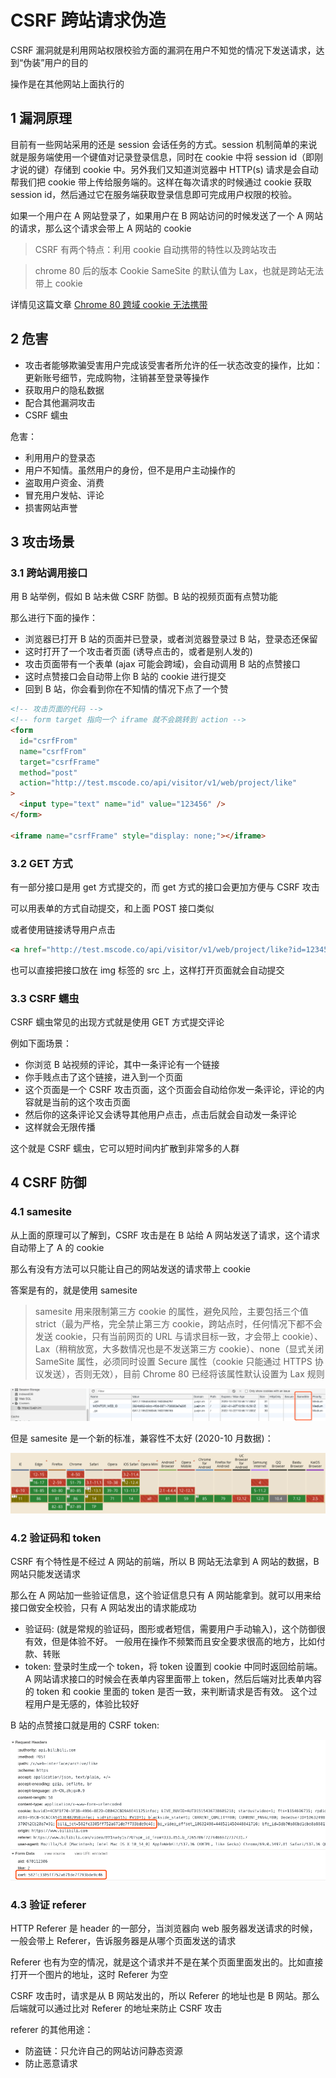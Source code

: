 # CSRF 跨站请求伪造

CSRF 漏洞就是利用网站权限校验方面的漏洞在用户不知觉的情况下发送请求，达到“伪装”用户的目的

操作是在其他网站上面执行的

## 1 漏洞原理

目前有一些网站采用的还是 session 会话任务的方式。session 机制简单的来说就是服务端使用一个键值对记录登录信息，同时在 cookie 中将 session id（即刚才说的键）存储到 cookie 中。另外我们又知道浏览器中 HTTP(s) 请求是会自动帮我们把 cookie 带上传给服务端的。这样在每次请求的时候通过 cookie 获取 session id，然后通过它在服务端获取登录信息即可完成用户权限的校验。

如果一个用户在 A 网站登录了，如果用户在 B 网站访问的时候发送了一个 A 网站的请求，那么这个请求会带上 A 网站的 cookie

> CSRF 有两个特点：利用 cookie 自动携带的特性以及跨站攻击

> chrome 80 后的版本 Cookie SameSite 的默认值为 Lax，也就是跨站无法带上 cookie

详情见这篇文章 [Chrome 80 跨域 cookie 无法携带](https://juejin.im/post/6844904088165941262)

## 2 危害

- 攻击者能够欺骗受害用户完成该受害者所允许的任一状态改变的操作，比如：更新账号细节，完成购物，注销甚至登录等操作
- 获取用户的隐私数据
- 配合其他漏洞攻击
- CSRF 蠕虫

危害：

- 利用用户的登录态
- 用户不知情。虽然用户的身份，但不是用户主动操作的
- 盗取用户资金、消费
- 冒充用户发帖、评论
- 损害网站声誉

## 3 攻击场景

### 3.1 跨站调用接口

用 B 站举例，假如 B 站未做 CSRF 防御。B 站的视频页面有点赞功能

那么进行下面的操作：

- 浏览器已打开 B 站的页面并已登录，或者浏览器登录过 B 站，登录态还保留
- 这时打开了一个攻击者页面 (诱导点击的，或者是别人发的)
- 攻击页面带有一个表单 (ajax 可能会跨域)，会自动调用 B 站的点赞接口
- 这时点赞接口会自动带上你 B 站的 cookie 进行提交
- 回到 B 站，你会看到你在不知情的情况下点了一个赞

```html
<!-- 攻击页面的代码 -->
<!-- form target 指向一个 iframe 就不会跳转到 action -->
<form
  id="csrfFrom"
  name="csrfFrom"
  target="csrfFrame"
  method="post"
  action="http://test.mscode.co/api/visitor/v1/web/project/like"
>
  <input type="text" name="id" value="123456" />
</form>

<iframe name="csrfFrame" style="display: none;"></iframe>
```

### 3.2 GET 方式

有一部分接口是用 get 方式提交的，而 get 方式的接口会更加方便与 CSRF 攻击

可以用表单的方式自动提交，和上面 POST 接口类似

或者使用链接诱导用户点击

```html
<a href="http://test.mscode.co/api/visitor/v1/web/project/like?id=123456">千万不要点这里</a>
```

也可以直接把接口放在 img 标签的 src 上，这样打开页面就会自动提交

### 3.3 CSRF 蠕虫

CSRF 蠕虫常见的出现方式就是使用 GET 方式提交评论

例如下面场景：

- 你浏览 B 站视频的评论，其中一条评论有一个链接
- 你手贱点击了这个链接，进入到一个页面
- 这个页面是一个 CSRF 攻击页面，这个页面会自动给你发一条评论，评论的内容就是当前的这个攻击页面
- 然后你的这条评论又会诱导其他用户点击，点击后就会自动发一条评论
- 这样就会无限传播

这个就是 CSRF 蠕虫，它可以短时间内扩散到非常多的人群

## 4 CSRF 防御

### 4.1 samesite

从上面的原理可以了解到，CSRF 攻击是在 B 站给 A 网站发送了请求，这个请求自动带上了 A 的 cookie

那么有没有方法可以只能让自己的网站发送的请求带上 cookie

答案是有的，就是使用 samesite

> samesite 用来限制第三方 cookie 的属性，避免风险，主要包括三个值 strict（最为严格，完全禁止第三方 cookie，跨站点时，任何情况下都不会发送 cookie，只有当前网页的 URL 与请求目标一致，才会带上 cookie）、Lax（稍稍放宽，大多数情况也是不发送第三方 cookie）、none（显式关闭 SameSite 属性，必须同时设置 Secure 属性（cookie 只能通过 HTTPS 协议发送），否则无效），目前 Chrome 80 已经将该属性默认设置为 Lax 规则

![](../images/csrf_20201022190806.png)

但是 samesite 是一个新的标准，兼容性不太好 (2020-10 月数据)：

![](../images/csrf_20201022190242.png)

### 4.2 验证码和 token

CSRF 有个特性是不经过 A 网站的前端，所以 B 网站无法拿到 A 网站的数据，B 网站只能发送请求

那么在 A 网站加一些验证信息，这个验证信息只有 A 网站能拿到。就可以用来给接口做安全校验，只有 A 网站发出的请求能成功

- 验证码: (就是常规的验证码，图形或者短信，需要用户手动输入)，这个防御很有效，但是体验不好。
  一般用在操作不频繁而且安全要求很高的地方，比如付款、转账
- token: 登录时生成一个 token，将 token 设置到 cookie 中同时返回给前端。
  A 网站请求接口的时候会在表单内容里面带上 token，然后后端对比表单内容的 token 和 cookie 里面的 token 是否一致，来判断请求是否有效。
  这个过程用户是无感的，体验比较好

B 站的点赞接口就是用的 CSRF token:

![](../images/csrf_20201022194020.png)

### 4.3 验证 referer

HTTP Referer 是 header 的一部分，当浏览器向 web 服务器发送请求的时候，一般会带上 Referer，告诉服务器是从哪个页面发送的请求

Referer 也有为空的情况，就是这个请求并不是在某个页面里面发出的。比如直接打开一个图片的地址，这时 Referer 为空

CSRF 攻击时，请求是从 B 网站发出的，所以 Referer 的地址也是 B 网站。那么后端就可以通过比对 Referer 的地址来防止 CSRF 攻击

referer 的其他用途：

- 防盗链：只允许自己的网站访问静态资源
- 防止恶意请求
